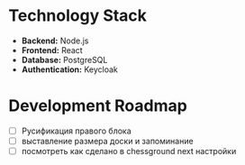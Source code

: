 # Technology Stack

- **Backend:** Node.js  
- **Frontend:** React  
- **Database:** PostgreSQL  
- **Authentication:** Keycloak  

# Development Roadmap

<!-- - [x] Add integrations   -->
- [ ] Русификация правого блока  
- [ ] выставление размера доски и запоминание  
- [ ] посмотреть как сделано в chessground next настройки  
